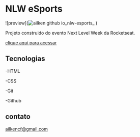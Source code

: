 # NLW eSports

![preview](![ailken github io_nlw-esports_](https://user-images.githubusercontent.com/108162180/191357615-ef7b042f-4afa-4c98-9964-cfabec552b17.png)
)

Projeto construido do evento Next Level Week da Rocketseat.

[clique aqui para acessar](https://ailken.github.io/NLW)

## Tecnologias

-HTML

-CSS

-Git

-Github

## contato

ailkencf@gmail.com
